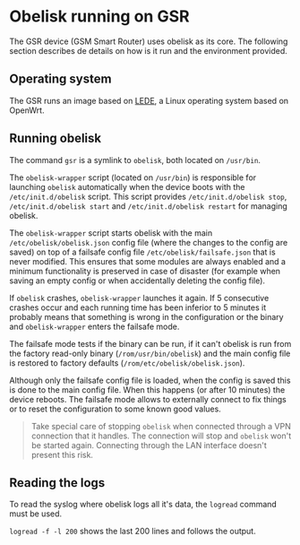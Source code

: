 # Obelisk running on GSR

The GSR device (GSM Smart Router) uses obelisk as its core. The following section describes de details on how is it run and the environment provided.

## Operating system

The GSR runs an image based on [LEDE](https://lede-project.org/), a Linux operating system based on OpenWrt.

## Running obelisk

The command `gsr` is a symlink to `obelisk`, both located on `/usr/bin`.

The `obelisk-wrapper` script (located on `/usr/bin`) is responsible for launching `obelisk` automatically when the device boots with the `/etc/init.d/obelisk` script. This script provides `/etc/init.d/obelisk stop`, `/etc/init.d/obelisk start` and `/etc/init.d/obelisk restart` for managing obelisk.

The `obelisk-wrapper` script starts obelisk with the main `/etc/obelisk/obelisk.json` config file (where the changes to the config are saved) on top of a failsafe config file `/etc/obelisk/failsafe.json` that is never modified. This ensures that some modules are always enabled and a minimum functionality is preserved in case of disaster (for example when saving an empty config or when accidentally deleting the config file).

If `obelisk` crashes, `obelisk-wrapper` launches it again. If 5 consecutive crashes occur and each running time has been inferior to 5 minutes it probably means that something is wrong in the configuration or the binary and `obelisk-wrapper` enters the failsafe mode.

The failsafe mode tests if the binary can be run, if it can't obelisk is run from the factory read-only binary (`/rom/usr/bin/obelisk`) and the main config file is restored to factory defaults (`/rom/etc/obelisk/obelisk.json`).

Although only the failsafe config file is loaded, when the config is saved this is done to the main config file. When this happens (or after 10 minutes) the device reboots. The failsafe mode allows to externally connect to fix things or to reset the configuration to some known good values. 

> Take special care of stopping `obelisk` when connected through a VPN connection that it handles. The connection will stop and `obelisk` won't be started again.
> Connecting through the LAN interface doesn't present this risk.

## Reading the logs

To read the syslog where obelisk logs all it's data, the `logread` command must be used.

`logread -f -l 200` shows the last 200 lines and follows the output.
